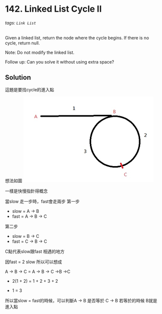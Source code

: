 # 142. Linked List Cycle II
###### tags: `Link List`

Given a linked list, return the node where the cycle begins. If there is no cycle, return null.

Note: Do not modify the linked list.

Follow up:
Can you solve it without using extra space?

## Solution
這題是要找cycle的進入點


想法如圖
![](https://github.com/hank6315/LeetCode/blob/master/LinkList/142.%20Linked%20List%20Cycle%20II/pic.jpg)

一樣是快慢指針得概念

當slow 走一步時，fast會走兩步
第一步
- slow = A -> B
- fast = A -> B -> C

第二步
- slow = B -> C
- fast = C -> B -> C

C點代表slow跟fast 相遇的地方

因fast = 2 slow
所以可以想成

A -> B -> C = A -> B -> C ->B ->C
- 2(1 + 2) = 1 + 2 + 3 + 2

- 1 = 3

所以當slow = fast的時候，可以判斷A -> B 是否等於 C -> B
若等於的時候 B就是進入點


